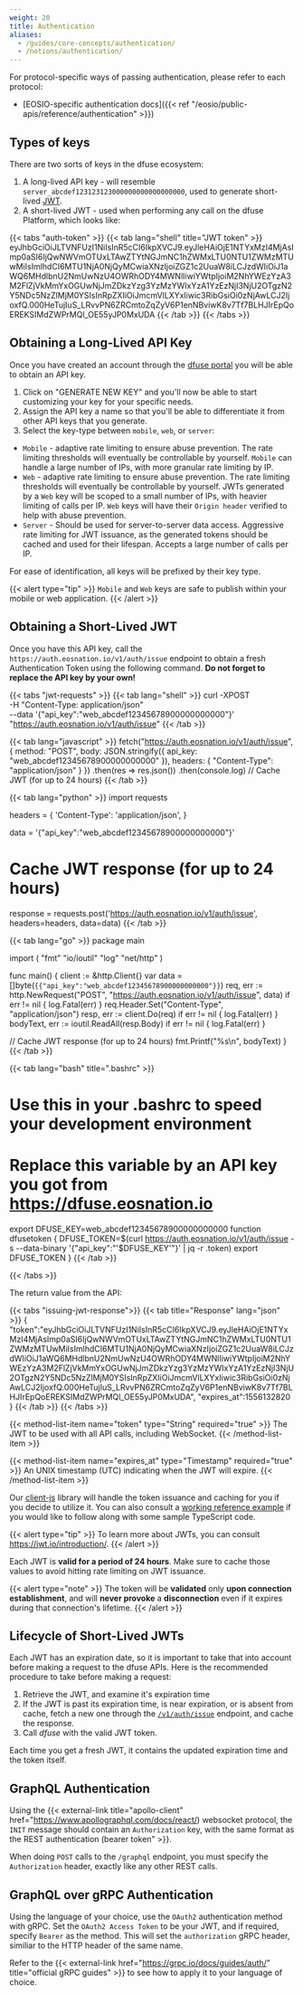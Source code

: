 ```yaml
---
weight: 20
title: Authentication
aliases:
  - /guides/core-concepts/authentication/
  - /notions/authentication/
---
```


For protocol-specific ways of passing authentication, please refer to each protocol:

* [EOSIO-specific authentication docs]({{< ref "/eosio/public-apis/reference/authentication" >}})


## Types of keys

There are two sorts of keys in the dfuse ecosystem:

1. A long-lived API key - will resemble `server_abcdef123123123000000000000000000`, used to generate short-lived <a href="https://jwt.io/" title="JSON Web Tokens">JWT</a>.
2. A short-lived JWT - used when performing any call on the dfuse Platform, which looks like:

{{< tabs "auth-token" >}}
{{< tab lang="shell" title="JWT token" >}}
eyJhbGciOiJLTVNFUzI1NiIsInR5cCI6IkpXVCJ9.eyJleHAiOjE1NTYxMzI4MjAsImp0aSI6IjQwNWVmOTUxLTAwZTYtNGJmNC1hZWMxLTU0NTU1ZWMzMTUwMiIsImlhdCI6MTU1NjA0NjQyMCwiaXNzIjoiZGZ1c2UuaW8iLCJzdWIiOiJ1aWQ6MHdlbnU2NmUwNzU4OWRhODY4MWNlIiwiYWtpIjoiM2NhYWEzYzA3M2FlZjVkMmYxOGUwNjJmZDkzYzg3YzMzYWIxYzA1YzEzNjI3NjU2OTgzN2Y5NDc5NzZlMjM0YSIsInRpZXIiOiJmcmVlLXYxIiwic3RibGsiOi0zNjAwLCJ2IjoxfQ.000HeTujIuS_LRvvPN6ZRCmtoZqZyV6P1enNBviwK8v7Tf7BLHJIrEpQoEREKSIMdZWPrMQl_OE55yJP0MxUDA
{{< /tab >}}
{{< /tabs >}}

## Obtaining a Long-Lived API Key

Once you have created an account through the <a href="https://dfuse.eosnation.io" title="dfuse API Portal">dfuse portal</a> you will be able to obtain an API key.

1. Click on "GENERATE NEW KEY" and you'll now be able to start
customizing your key for your specific needs.
2. Assign the API
key a name so that you'll be able to differentiate it from other API
keys that you generate.
3. Select the key-type between `mobile`, `web`, or `server`:

  * `Mobile` - adaptive rate limiting to ensure abuse prevention. The rate limiting thresholds will eventually be controllable by yourself. `Mobile` can handle a large number of IPs, with more granular rate limiting by IP.
  * `Web` - adaptive rate limiting to ensure abuse prevention. The rate limiting thresholds will eventually be controllable by yourself. JWTs generated by a `Web` key will be scoped to a small number of IPs, with heavier limiting of calls per IP. `Web` keys will have their `Origin header` verified to help with abuse prevention.
  * `Server` - Should be used for server-to-server data access. Aggressive rate limiting for JWT issuance, as the generated tokens should be cached and used for their lifespan. Accepts a large number of calls per IP.

For ease of identification, all keys will be prefixed by their key type.

{{< alert type="tip" >}}
`Mobile` and `Web` keys are safe to publish within your mobile or web application.
{{< /alert >}}



## Obtaining a Short-Lived JWT

Once you have this API key, call the `https://auth.eosnation.io/v1/auth/issue` endpoint to obtain a fresh Authentication Token using the following command. **Do not forget to replace the API key by your own!**

{{< tabs "jwt-requests" >}}
{{< tab lang="shell" >}}
curl -XPOST \
  -H "Content-Type: application/json" \
  --data '{"api_key":"web_abcdef12345678900000000000"}' \
  "https://auth.eosnation.io/v1/auth/issue"
{{< /tab >}}

{{< tab lang="javascript" >}}
fetch("https://auth.eosnation.io/v1/auth/issue", {
  method: "POST",
  body: JSON.stringify({
    api_key: "web_abcdef12345678900000000000"
  }),
  headers: {
    "Content-Type": "application/json"
  }
})
.then(res => res.json())
.then(console.log) // Cache JWT (for up to 24 hours)
{{< /tab >}}

{{< tab lang="python" >}}
import requests

headers = {
    'Content-Type': 'application/json',
}

data = '{"api_key":"web_abcdef12345678900000000000"}'

# Cache JWT response (for up to 24 hours)
response = requests.post('https://auth.eosnation.io/v1/auth/issue', headers=headers, data=data)
{{< /tab >}}

{{< tab lang="go" >}}
package main

import (
	"fmt"
	"io/ioutil"
	"log"
	"net/http"
)

func main() {
	client := &http.Client{}
	var data = []byte(`{{"api_key":"web_abcdef12345678900000000000"}}`)
	req, err := http.NewRequest("POST", "https://auth.eosnation.io/v1/auth/issue", data)
	if err != nil {
		log.Fatal(err)
	}
	req.Header.Set("Content-Type", "application/json")
	resp, err := client.Do(req)
	if err != nil {
		log.Fatal(err)
	}
	bodyText, err := ioutil.ReadAll(resp.Body)
	if err != nil {
		log.Fatal(err)
	}

  // Cache JWT response (for up to 24 hours)
	fmt.Printf("%s\n", bodyText)
}
{{< /tab >}}


{{< tab lang="bash" title=".bashrc" >}}
# Use this in your .bashrc to speed your development environment

# Replace this variable by an API key you got from https://dfuse.eosnation.io
export DFUSE_KEY=web_abcdef12345678900000000000
function dfusetoken {
    DFUSE_TOKEN=$(curl https://auth.eosnation.io/v1/auth/issue -s --data-binary '{"api_key":"'$DFUSE_KEY'"}' | jq -r .token)
    export DFUSE_TOKEN
}
{{< /tab >}}

{{< /tabs >}}

The return value from the API:

{{< tabs "issuing-jwt-response">}}
{{< tab title="Response" lang="json" >}}
{
  "token":"eyJhbGciOiJLTVNFUzI1NiIsInR5cCI6IkpXVCJ9.eyJleHAiOjE1NTYxMzI4MjAsImp0aSI6IjQwNWVmOTUxLTAwZTYtNGJmNC1hZWMxLTU0NTU1ZWMzMTUwMiIsImlhdCI6MTU1NjA0NjQyMCwiaXNzIjoiZGZ1c2UuaW8iLCJzdWIiOiJ1aWQ6MHdlbnU2NmUwNzU4OWRhODY4MWNlIiwiYWtpIjoiM2NhYWEzYzA3M2FlZjVkMmYxOGUwNjJmZDkzYzg3YzMzYWIxYzA1YzEzNjI3NjU2OTgzN2Y5NDc5NzZlMjM0YSIsInRpZXIiOiJmcmVlLXYxIiwic3RibGsiOi0zNjAwLCJ2IjoxfQ.000HeTujIuS_LRvvPN6ZRCmtoZqZyV6P1enNBviwK8v7Tf7BLHJIrEpQoEREKSIMdZWPrMQl_OE55yJP0MxUDA",
  "expires_at":1556132820
}
{{< /tab >}}
{{< /tabs >}}

{{< method-list-item name="token" type="String" required="true" >}}
  The JWT to be used with all API calls, including WebSocket.
{{< /method-list-item >}}

{{< method-list-item name="expires_at" type="Timestamp" required="true" >}}
  An UNIX timestamp (UTC) indicating when the JWT will expire.
{{< /method-list-item >}}

Our [client-js](/libraries) library will handle the token issuance and caching for you if you decide to utilize it. You can also consult a [working reference example](https://github.com/dfuse-io/client-js/blob/master/examples/reference/auth-issue.ts) if you would like to follow along with some sample TypeScript code.

{{< alert type="tip" >}}
To learn more about JWTs, you can consult <https://jwt.io/introduction/>.
{{< /alert >}}

Each JWT is **valid for a period of 24 hours**. Make sure to cache those values to avoid hitting rate limiting on JWT issuance.

{{< alert type="note" >}}
The token will be **validated** only **upon connection establishment**, and will **never provoke** a **disconnection** even if it expires during that connection's lifetime.
{{< /alert >}}



## Lifecycle of Short-Lived JWTs

Each JWT has an expiration date, so it is important to take that into account before making a request to the dfuse APIs. Here is the recommended procedure to take before making a request:

1. Retrieve the JWT, and examine it's expiration time
1. If the JWT is past its expiration time, is near expiration, or is absent from cache, fetch a new one through the [`/v1/auth/issue`](#obtaining-a-short-lived-jwt) endpoint, and cache the response.
1. Call _dfuse_ with the valid JWT token.

Each time you get a fresh JWT, it contains the updated expiration time and the token itself.


## GraphQL Authentication

Using the {{< external-link title="apollo-client" href="https://www.apollographql.com/docs/react/) websocket protocol, the `INIT` message should contain an `Authorization` key, with the same format as the REST authentication (bearer token" >}}.

When doing `POST` calls to the `/graphql` endpoint, you must specify the `Authorization` header, exactly like any other REST calls.

## GraphQL over gRPC Authentication

Using the language of your choice, use the `OAuth2` authentication method with gRPC. Set the `OAuth2 Access Token` to be your JWT, and if required, specify `Bearer` as the method. This will set the `authorization` gRPC header, similiar to the HTTP header of the same name.

Refer to the {{< external-link href="https://grpc.io/docs/guides/auth/" title="official gRPC guides" >}} to see how to apply it to your language of choice.
